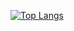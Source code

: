 [![Top Langs](https://github-readme-stats.vercel.app/api/top-langs/?username=akibanator&layout=compact&show_icons=true&theme=dark)](https://github.com/anuraghazra/github-readme-stats)
